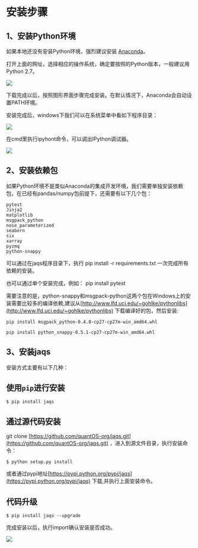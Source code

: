 
# 安装步骤



1、安装Python环境
------

如果本地还没有安装Python环境，强烈建议安装 [Anaconda](http://www.continuum.io/downloads "Anaconda")。

打开上面的网址，选择相应的操作系统，确定要按照的Python版本，一般建议用Python 2.7。

![](https://github.com/quantOS-org/jaqs/blob/master/doc/img/anac.png)


下载完成以后，按照图形界面步骤完成安装。在默认情况下，Anaconda会自动设置PATH环境。

安装完成后，windows下我们可以在系统菜单中看如下程序目录：

![](https://github.com/quantOS-org/jaqs/blob/master/doc/img/anac_m.png)


在cmd里执行ipyhont命令，可以调出IPython调试器。

![](https://github.com/quantOS-org/jaqs/blob/master/doc/img/anac_ipython.png)


2、安装依赖包
----------------

如果Python环境不是类似Anaconda的集成开发环境，我们需要单独安装依赖包，在已经有pandas/numpy包前提下，还需要有以下几个包：

	pytest
	Jinja2
	matplotlib
	msgpack_python
	nose_parameterized
	seaborn
	six
	xarray
	pyzmq
	python-snappy

可以通过在jaqs程序目录下，执行 pip install -r requirements.txt 一次完成所有依赖的安装。

也可以通过单个安装完成，例如： pip install pytest

需要注意的是，python-snappy和msgpack-python这两个包在Windows上的安装需要比较多的编译依赖,建议从[http://www.lfd.uci.edu/~gohlke/pythonlibs](http://www.lfd.uci.edu/~gohlke/pythonlibs) 下载编译好的包，然后安装:

	pip install msgpack_python-0.4.8-cp27-cp27m-win_amd64.whl 
	
	pip install python_snappy-0.5.1-cp27-cp27m-win_amd64.whl



3、安装jaqs
--------


安装方式主要有以下几种：

使用``pip``进行安装
-----------------------
    $ pip install jaqs


通过源代码安装
--------
git clone [https://github.com/quantOS-org/jaqs.git](https://github.com/quantOS-org/jaqs.git) ，进入到源文件目录，执行安装命令：
	
	$ python setup.py install

或者通过pypi地址[https://pypi.python.org/pypi/jaqs](https://pypi.python.org/pypi/jaqs) 下载,并执行上面安装命令。

代码升级
--------

	$ pip install jaqs --upgrade


完成安装以后，执行import确认安装是否成功。

![](https://github.com/quantOS-org/jaqs/blob/master/doc/img/jaqs_test.png)
